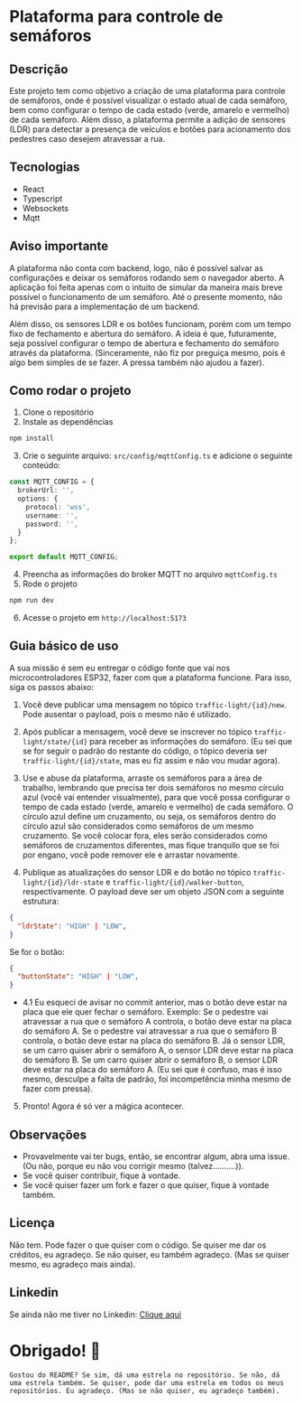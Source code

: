 # Plataforma para controle de semáforos

## Descrição
Este projeto tem como objetivo a criação de uma plataforma para controle de semáforos, onde é possível visualizar o estado atual de cada semáforo, bem como configurar o tempo de cada estado (verde, amarelo e vermelho) de cada semáforo. Além disso, a plataforma permite a adição de sensores (LDR) para detectar a presença de veículos e botões para acionamento dos pedestres caso desejem atravessar a rua.

## Tecnologias
- React
- Typescript
- Websockets
- Mqtt

## Aviso importante

A plataforma não conta com backend, logo, não é possível salvar as configurações e deixar os semáforos rodando sem o navegador aberto. A aplicação foi feita apenas com o intuito de simular da maneira mais breve possível o funcionamento de um semáforo. Até o presente momento, não há previsão para a implementação de um backend.

Além disso, os sensores LDR e os botões funcionam, porém com um tempo fixo de fechamento e abertura do semáforo. A ideia é que, futuramente, seja possível configurar o tempo de abertura e fechamento do semáforo através da plataforma. (Sinceramente, não fiz por preguiça mesmo, pois é algo bem simples de se fazer. A pressa também não ajudou a fazer).

## Como rodar o projeto
1. Clone o repositório
2. Instale as dependências
```bash
npm install
```
3. Crie o seguinte arquivo: `src/config/mqttConfig.ts` e adicione o seguinte conteúdo:
```typescript
const MQTT_CONFIG = {
  brokerUrl: '',
  options: {
    protocol: 'wss',
    username: '',
    password: '',
  }
};

export default MQTT_CONFIG;
```
4. Preencha as informações do broker MQTT no arquivo `mqttConfig.ts`
5. Rode o projeto
```bash
npm run dev
```
6. Acesse o projeto em `http://localhost:5173`

## Guia básico de uso

A sua missão é sem eu entregar o código fonte que vai nos microcontroladores ESP32, fazer com que a plataforma funcione. Para isso, siga os passos abaixo:

1. Você deve publicar uma mensagem no tópico `traffic-light/{id}/new`. Pode ausentar o payload, pois o mesmo não é utilizado.

2. Após publicar a mensagem, você deve se inscrever no tópico `traffic-light/state/{id}` para receber as informações do semáforo. (Eu sei que se for seguir o padrão do restante do código, o tópico deveria ser `traffic-light/{id}/state`, mas eu fiz assim e não vou mudar agora).

3. Use e abuse da plataforma, arraste os semáforos para a área de trabalho, lembrando que precisa ter dois semáforos no mesmo círculo azul (você vai entender visualmente), para que você possa configurar o tempo de cada estado (verde, amarelo e vermelho) de cada semáforo. O círculo azul define um cruzamento, ou seja, os semáforos dentro do círculo azul são considerados como semáforos de um mesmo cruzamento. Se você colocar fora, eles serão considerados como semáforos de cruzamentos diferentes, mas fique tranquilo que se foi por engano, você pode remover ele e arrastar novamente.

4. Publique as atualizações do sensor LDR e do botão no tópico `traffic-light/{id}/ldr-state` e `traffic-light/{id}/walker-button`, respectivamente. O payload deve ser um objeto JSON com a seguinte estrutura:
```json
{
  "ldrState": "HIGH" | "LOW",
}
```

Se for o botão:

```json
{
  "buttonState": "HIGH" | "LOW",
}
```

- 4.1 Eu esqueci de avisar no commit anterior, mas o botão deve estar na placa que ele quer fechar o semáforo. Exemplo: Se o pedestre vai atravessar a rua que o semáforo A controla, o botão deve estar na placa do semáforo A. Se o pedestre vai atravessar a rua que o semáforo B controla, o botão deve estar na placa do semáforo B. Já o sensor LDR, se um carro quiser abrir o semáforo A, o sensor LDR deve estar na placa do semáforo B. Se um carro quiser abrir o semáforo B, o sensor LDR deve estar na placa do semáforo A. (Eu sei que é confuso, mas é isso mesmo, desculpe a falta de padrão, foi incompetência minha mesmo de fazer com pressa).

5. Pronto! Agora é só ver a mágica acontecer.

## Observações

- Provavelmente vai ter bugs, então, se encontrar algum, abra uma issue. (Ou não, porque eu não vou corrigir mesmo (talvez..........)).
- Se você quiser contribuir, fique à vontade.
- Se você quiser fazer um fork e fazer o que quiser, fique à vontade também.

## Licença

Não tem. Pode fazer o que quiser com o código. Se quiser me dar os créditos, eu agradeço. Se não quiser, eu também agradeço. (Mas se quiser mesmo, eu agradeço mais ainda).

## Linkedin

Se ainda não me tiver no Linkedin: [Clique aqui](https://www.linkedin.com/in/gabriel-scarpelin-diniz-425258144/)

# Obrigado! 🚀

```
Gostou do README? Se sim, dá uma estrela no repositório. Se não, dá uma estrela também. Se quiser, pode dar uma estrela em todos os meus repositórios. Eu agradeço. (Mas se não quiser, eu agradeço também).
```